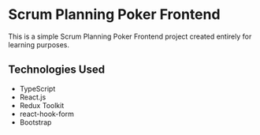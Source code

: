 # Scrum Planning Poker Frontend

This is a simple Scrum Planning Poker Frontend project created entirely for learning purposes.

## Technologies Used

- TypeScript
- React.js
- Redux Toolkit
- react-hook-form
- Bootstrap
